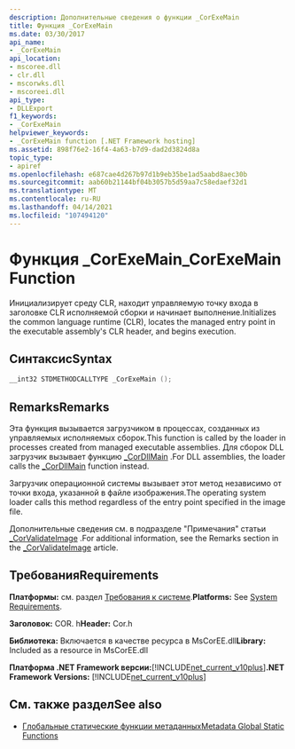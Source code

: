 ```yaml
---
description: Дополнительные сведения о функции _CorExeMain
title: Функция _CorExeMain
ms.date: 03/30/2017
api_name:
- _CorExeMain
api_location:
- mscoree.dll
- clr.dll
- mscorwks.dll
- mscoreei.dll
api_type:
- DLLExport
f1_keywords:
- _CorExeMain
helpviewer_keywords:
- _CorExeMain function [.NET Framework hosting]
ms.assetid: 898f76e2-16f4-4a63-b7d9-dad2d3824d8a
topic_type:
- apiref
ms.openlocfilehash: e687cae4d267b97d1b9eb35be1ad5aabd8aec30b
ms.sourcegitcommit: aab60b21144bf04b3057b5d59aa7c58edaef32d1
ms.translationtype: MT
ms.contentlocale: ru-RU
ms.lasthandoff: 04/14/2021
ms.locfileid: "107494120"
---
```

# <a name="_corexemain-function"></a><span data-ttu-id="6b4f5-103">Функция _CorExeMain</span><span class="sxs-lookup"><span data-stu-id="6b4f5-103">_CorExeMain Function</span></span>

<span data-ttu-id="6b4f5-104">Инициализирует среду CLR, находит управляемую точку входа в заголовке CLR исполняемой сборки и начинает выполнение.</span><span class="sxs-lookup"><span data-stu-id="6b4f5-104">Initializes the common language runtime (CLR), locates the managed entry point in the executable assembly's CLR header, and begins execution.</span></span>  
  
## <a name="syntax"></a><span data-ttu-id="6b4f5-105">Синтаксис</span><span class="sxs-lookup"><span data-stu-id="6b4f5-105">Syntax</span></span>  
  
```cpp  
__int32 STDMETHODCALLTYPE _CorExeMain ();  
```  
  
## <a name="remarks"></a><span data-ttu-id="6b4f5-106">Remarks</span><span class="sxs-lookup"><span data-stu-id="6b4f5-106">Remarks</span></span>  

 <span data-ttu-id="6b4f5-107">Эта функция вызывается загрузчиком в процессах, созданных из управляемых исполняемых сборок.</span><span class="sxs-lookup"><span data-stu-id="6b4f5-107">This function is called by the loader in processes created from managed executable assemblies.</span></span> <span data-ttu-id="6b4f5-108">Для сборок DLL загрузчик вызывает функцию [_CorDllMain](cordllmain-function.md) .</span><span class="sxs-lookup"><span data-stu-id="6b4f5-108">For DLL assemblies, the loader calls the [_CorDllMain](cordllmain-function.md) function instead.</span></span>  
  
 <span data-ttu-id="6b4f5-109">Загрузчик операционной системы вызывает этот метод независимо от точки входа, указанной в файле изображения.</span><span class="sxs-lookup"><span data-stu-id="6b4f5-109">The operating system loader calls this method regardless of the entry point specified in the image file.</span></span>
  
 <span data-ttu-id="6b4f5-110">Дополнительные сведения см. в подразделе "Примечания" статьи [_CorValidateImage](corvalidateimage-function.md) .</span><span class="sxs-lookup"><span data-stu-id="6b4f5-110">For additional information, see the Remarks section in the [_CorValidateImage](corvalidateimage-function.md) article.</span></span>  
  
## <a name="requirements"></a><span data-ttu-id="6b4f5-111">Требования</span><span class="sxs-lookup"><span data-stu-id="6b4f5-111">Requirements</span></span>  

 <span data-ttu-id="6b4f5-112">**Платформы:** см. раздел [Требования к системе](../../get-started/system-requirements.md).</span><span class="sxs-lookup"><span data-stu-id="6b4f5-112">**Platforms:** See [System Requirements](../../get-started/system-requirements.md).</span></span>  
  
 <span data-ttu-id="6b4f5-113">**Заголовок:** COR. h</span><span class="sxs-lookup"><span data-stu-id="6b4f5-113">**Header:** Cor.h</span></span>  
  
 <span data-ttu-id="6b4f5-114">**Библиотека:** Включается в качестве ресурса в MsCorEE.dll</span><span class="sxs-lookup"><span data-stu-id="6b4f5-114">**Library:** Included as a resource in MsCorEE.dll</span></span>  
  
 <span data-ttu-id="6b4f5-115">**Платформа .NET Framework версии:**[!INCLUDE[net_current_v10plus](../../../../includes/net-current-v10plus-md.md)]</span><span class="sxs-lookup"><span data-stu-id="6b4f5-115">**.NET Framework Versions:** [!INCLUDE[net_current_v10plus](../../../../includes/net-current-v10plus-md.md)]</span></span>  
  
## <a name="see-also"></a><span data-ttu-id="6b4f5-116">См. также раздел</span><span class="sxs-lookup"><span data-stu-id="6b4f5-116">See also</span></span>

- [<span data-ttu-id="6b4f5-117">Глобальные статические функции метаданных</span><span class="sxs-lookup"><span data-stu-id="6b4f5-117">Metadata Global Static Functions</span></span>](../metadata/metadata-global-static-functions.md)
